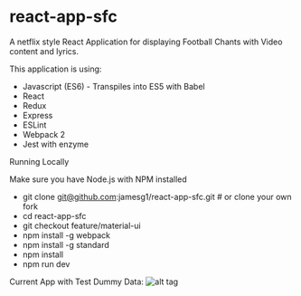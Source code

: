 # react-app-sfc

A netflix style React Application for displaying Football Chants with Video content and lyrics. 

This application is using:
- Javascript (ES6) - Transpiles into ES5 with Babel
- React
- Redux
- Express
- ESLint
- Webpack 2
- Jest with enzyme

Running Locally

Make sure you have Node.js with NPM installed

- git clone git@github.com:jamesg1/react-app-sfc.git # or clone your own fork
- cd react-app-sfc
- git checkout feature/material-ui
- npm install -g webpack
- npm install -g standard
- npm install
- npm run dev

Current App with Test Dummy Data:
![alt tag](https://s22.postimg.org/f75bpr7pd/screen_example.jpg)
